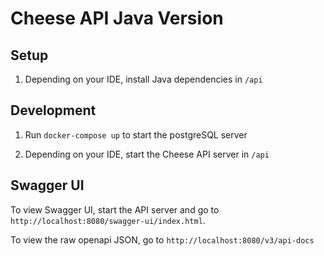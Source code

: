# Cheese API Java Version

## Setup

1. Depending on your IDE, install Java dependencies in `/api`

## Development

1. Run `docker-compose up` to start the postgreSQL server

2. Depending on your IDE, start the Cheese API server in `/api`

## Swagger UI

To view Swagger UI, start the API server and go to `http://localhost:8080/swagger-ui/index.html`.

To view the raw openapi JSON, go to `http://localhost:8080/v3/api-docs`
